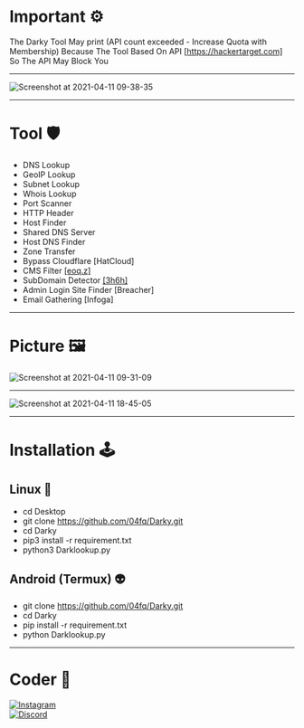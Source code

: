 # Important ⚙
The Darky Tool May print (API count exceeded - Increase Quota with Membership) Because The Tool Based On API [https://hackertarget.com] So The API May Block You

---


![Screenshot at 2021-04-11 09-38-35](https://user-images.githubusercontent.com/72291409/114306634-0c54bb80-9ae5-11eb-8d25-249c7d65f7ad.png)


---
# Tool 🛡
* DNS Lookup
* GeoIP Lookup
* Subnet Lookup
* Whois Lookup
* Port Scanner
* HTTP Header
* Host Finder
* Shared DNS Server
* Host DNS Finder
* Zone Transfer
* Bypass Cloudflare [HatCloud]
* CMS Filter [[eoq.z]](https://instagram.com/eoq.z)
* SubDomain Detector [[3h6h]](https://instagram.com/3h6h) 
* Admin Login Site Finder [Breacher]
* Email Gathering [Infoga]


---
# Picture 🖼
![Screenshot at 2021-04-11 09-31-09](https://user-images.githubusercontent.com/72291409/114306135-8f751200-9ae3-11eb-89f2-7f1a770df61d.png)

---

![Screenshot at 2021-04-11 18-45-05](https://user-images.githubusercontent.com/72291409/114324189-8448d300-9b31-11eb-80cd-f5d29dcc4f65.png)


---
# Installation 🕹
## Linux 🐧
* cd Desktop
* git clone https://github.com/04fq/Darky.git
* cd Darky
* pip3 install -r requirement.txt
* python3 Darklookup.py
## Android (Termux) 👽
* git clone https://github.com/04fq/Darky.git
* cd Darky
* pip install -r requirement.txt
* python Darklookup.py


---
# Coder 🎱
<a href="https://instagram.com/i0.wf">
<img alt="Instagram" src="https://img.shields.io/badge/i0.wf%20-%23E4405F.svg?&style=for-the-badge&logo=Instagram&logoColor=white"/>
</a>
<br>
<a href="https://discord.gg/gMac57d9kh">
  <img alt="Discord" src="https://img.shields.io/badge/%3CCodelc/%3E%20-%237289DA.svg?&style=for-the-badge&logo=discord&logoColor=white"/></a>
